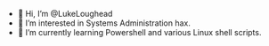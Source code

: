 - 👋 Hi, I’m @LukeLoughead
- 👀 I’m interested in Systems Administration hax.
- 🌱 I’m currently learning Powershell and various Linux shell scripts.

<!---
LukeLoughead/LukeLoughead is a ✨ special ✨ repository because its `README.md` (this file) appears on your GitHub profile.
You can click the Preview link to take a look at your changes.
--->
